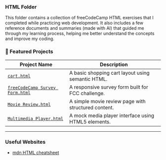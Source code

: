 ### HTML Folder 
This folder contains a collection of freeCodeCamp HTML exercises that I completed while practicing web development. It also includes a few reference documents and summaries (made with AI) that guided me through my learning process, helping me better understand the concepts and improve my coding.

### 📌 Featured Projects 

| Project Name                  | Description                                      |
|------------------------------|--------------------------------------------------|
| [`cart.html`](ProjecsAndExercises/cart.html)                     | A basic shopping cart layout using semantic HTML. |
| [`freeCodeCamp Survey Form.html`](ProjecsAndExercises/freecodecampSurveyForm.html) | A responsive survey form built for FCC challenge. |
| [`Movie Review.html`](ProjecsAndExercises/movie-Review.html)   | A simple movie review page with structured content. |
| [`Multimedia Player.html`](ProjecsAndExercises/multimediaPlayer.html) | A mock media player interface using HTML5 elements. |

---

### Useful Websites
- [mdn HTML cheatsheet](https://developer.mozilla.org/en-US/docs/Web/HTML/Guides/Cheatsheet)
